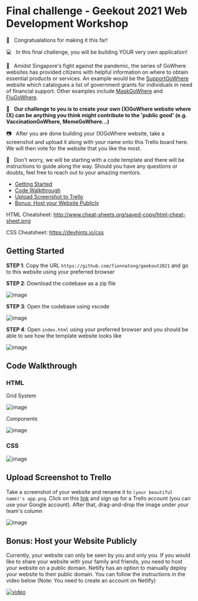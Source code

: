 # Final challenge - Geekout 2021 Web Development Workshop

:tada:&nbsp;&nbsp;&nbsp;Congratualations for making it this far!

:computer:&nbsp;&nbsp;&nbsp;In this final challenge, you will be building YOUR very own application!

:muscle:&nbsp;&nbsp;&nbsp;Amidst Singapore's fight against the pandemic, the series of GoWhere websites has provided citizens with helpful information on where to obtain essential products or services. An example would be the [SupportGoWhere](https://supportgowhere.life.gov.sg/) website which catalogues a list of government grants for individuals in need of financial support. Other examples include [MaskGoWhere](https://mask.gowhere.gov.sg/) and [FluGoWhere](https://flu.gowhere.gov.sg/).

:ghost:&nbsp;&nbsp;&nbsp;__Our challenge to you is to create your own (X)GoWhere website where (X) can be anything you think might contribute to the 'public good' (e.g. VaccinationGoWhere, MemeGoWhere...)__

:camera:&nbsp;&nbsp;&nbsp;After you are done building your (X)GoWhere website, take a screenshot and upload it along with your name onto this Trello board here. We will then vote for the website that you like the most.

:raised_hands:&nbsp;&nbsp;&nbsp;Don't worry, we will be starting with a code template and there will be instructions to guide along the way. Should you have any questions or doubts, feel free to reach out to your amazing mentors.

* [Getting Started](#getting-started)
* [Code Walkthrough](#code-walkthrough)
* [Upload Screenshot to Trello](#upload-screenshot-to-trello)
* [Bonus: Host your Website Publicly](#bonus-host-your-website-publicly)

HTML Cheatsheet: http://www.cheat-sheets.org/saved-copy/html-cheat-sheet.png

CSS Cheatsheet: https://devhints.io/css

## Getting Started
__STEP 1__: Copy the URL `https://github.com/fionnatong/geekout2021` and go to this website using your preferred browser

__STEP 2__: Download the codebase as a zip file

![image](https://drive.google.com/uc?export=view&id=17fsT9ZZ8nGDfDXfNrKIw32fEXcuCrnrD)

__STEP 3__: Open the codebase using vscode

![image](https://drive.google.com/uc?export=view&id=16V12oOr35kaySp-EcgALKFcnkqq7Xiux)

__STEP 4__: Open `index.html` using your preferred browser and you should be able to see how the template website looks like

![image](https://drive.google.com/uc?export=view&id=1iGizqY4n1oWb8HjcYBlVMczgkMZbCiYG)

## Code Walkthrough

### HTML

Grid System

![image](https://drive.google.com/uc?export=view&id=13ttmBZR3ZBWLxmzw0S7h1GFCxcc_jqOZ)

Components

![image](https://drive.google.com/uc?export=view&id=1JW5nyc9N7m_pmj63xvI8r5tYDq11xVf-)

### CSS

![image](https://drive.google.com/uc?export=view&id=1Hz3AA1fG3RJBtjNGcroAIOhUcBHcmQqE)

## Upload Screenshot to Trello

Take a screenshot of your website and rename it to `(your beautiful name)'s app.png`. Click on this [link](https://trello.com/invite/b/LezlD5HX/76416accd13d3efef5df68b0d6c5d591/geekout-app-dev-2021) and sign up for a Trello account (you can use your Google account). After that, drag-and-drop the image under your team's column

![image](https://drive.google.com/uc?export=view&id=1kRNDMHmLn_8x8I-nl42tt43n_Dd-5RQR)

## Bonus: Host your Website Publicly

Currently, your website can only be seen by you and only you. If you would like to share your website with your family and friends, you need to host your website on a public domain. Netlify has an option to manually deploy your website to their public domain. You can follow the instructions in the video below (Note: You need to create an account on Netlify)

[![video](https://img.youtube.com/vi/vywDFg2uIxY/0.jpg)](https://www.youtube.com/watch?v=vywDFg2uIxY)